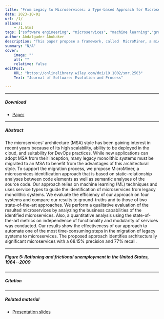 ```yaml
---
title: "From Legacy to Microservices: a Type-based Approach for Microservice Identification using ML and Semantic Analysis" 
date: 2023-10-01
url: /1/
aliases: 
    - /1.html
tags: ["software engineering", "microservices", "machine learning","graphs"]
author: Abdalgader Abubaker
description: "This paper propose a framework, called  MicroMiner, a microservices identification approach that is based on static-relationship analyses between code elements as well as semantic analyses of the source code. It is relies on machine learning (ML) techniques" 
summary: "N/A" 
cover:
    image: ""
    alt: ""
    relative: false
editPost:
    URL: "https://onlinelibrary.wiley.com/doi/10.1002/smr.2503"
    Text: "Journal of Software: Evolution and Process"

---
```


---

##### Download

+ [Paper](/)

[//]: # (# [Code and data]&#40;https://github.com/pmichaillat/job-rationing&#41;)

---

##### Abstract

The microservices' architecture (MSA) style has been gaining interest in recent years because of its high scalability, ability to be deployed in the cloud, and suitability for DevOps practices. While new applications can adopt MSA from their inception, many legacy monolithic systems must be migrated to an MSA to benefit from the advantages of this architectural style. To support the migration process, we propose MicroMiner, a microservices identification approach that is based on static-relationship analyses between code elements as well as semantic analyses of the source code. Our approach relies on machine learning (ML) techniques and uses service types to guide the identification of microservices from legacy monolithic systems. We evaluate the efficiency of our approach on four systems and compare our results to ground-truths and to those of two state-of-the-art approaches. We perform a qualitative evaluation of the resulted microservices by analyzing the business capabilities of the identified microservices. Also, a quantitative analysis using the state-of-the-art metrics on independence of functionality and modularity of services was conducted. Our results show the effectiveness of our approach to automate one of the most time-consuming steps in the migration of legacy systems to microservices. The proposed approach identifies architecturally significant microservices with a 68.15% precision and 77% recall.

---

##### Figure 5: Rationing and frictional unemployment in the United States, 1964--2009

[//]: # (![]&#40;/1f.png&#41;)

---

##### Citation

[//]: # (Michaillat, Pascal. 2012. "Do Matching Frictions Explain Unemployment? Not in Bad Times." *American Economic Review* 102 &#40;4&#41;: 1721--1750. https://doi.org/10.1257/aer.102.4.1721.)

---

##### Related material

+ [Presentation slides](/)

